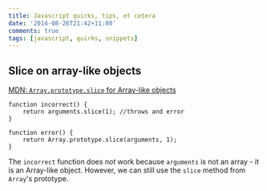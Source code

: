 ```yaml
---
title: Javascript quirks, tips, et cetera
date: '2014-08-26T21:42+11:00'
comments: true
tags: [javascript, quirks, snippets]
---
```


## Slice on array-like objects

[MDN: `Array.prototype.slice` for Array-like objects](https://developer.mozilla.org/en-US/docs/Web/JavaScript/Reference/Global_Objects/Array/slice#Array-like)

    function incorrect() {
        return arguments.slice(1); //throws and error
    }

    function error() {
        return Array.prototype.slice(arguments, 1);
    }

The `incorrect` function does *not* work because `arguments` is not an array -
it is an Array-like object.
However, we can still use the `slice` method from `Array`'s prototype.
